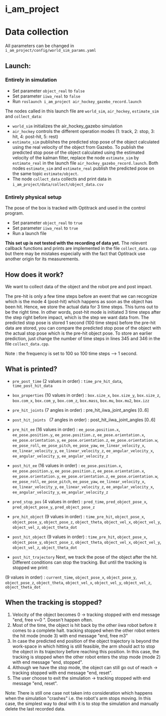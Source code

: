 

# i_am_project
# Data collection
All parameters can be changed in `i_am_project/config/world_sim_params.yaml`

## Launch: 
### Entirely in simulation
* Set parameter `object_real` to `false`
* Set parameter `iiwa_real` to `false`
* Run `roslaunch i_am_project air_hockey_gazebo_record.launch`

The nodes called in this launch file are `world_sim`, `air_hockey`, `estimate_sim` and `collect_data`:
-  `world_sim` initializes the air_hockey_gazebo simulation
-  `air_hockey` controls the different operation modes (1: track, 2: stop, 3: hit, 4: post-hit, 5: rest)
-  `estimate_sim` publishes the predicted stop pose of the object calculated using the real velocity of the object from Gazebo. To publish the predicted stop pose of the object calculated using the estimated velocity of the kalman filter, replace the node `estimate_sim` by `estimate_real` in the launch file `air_hockey_gazebo_record.launch`. Both nodes `estimate_sim` and `estimate_real` publish the predicted pose on the same topic `estimate/object`.
- The node `collect_data` collects and print data in `i_am_project/data/collect/object_data.csv`


### Entirely physical setup
The pose of the box is tracked with Optitrack and used in the control program.
* Set parameter `object_real` to `true`
* Set parameter `iiwa_real` to `true`
* Run a launch file  

**This set up is not tested with the recording of data yet.**
The relevent callback functions and prints are implemented in the file `collect_data.cpp` but there may be mistakes especially with the fact that Optitrack use another origin for its measurements. 

## How does it work?
We want to collect data of the object and the robot pre and post impact.

The pre-hit is only a few time steps before an event that we can recognize which is the mode 4 (post-hit) which happens as soon as the object has been hit.
Hence, we store the actual data for 3 time steps. This turns out to be the right time. In other words, post-hit mode is initiated 3 time steps after the step right before impact, which is the step we want data from.
The predicted stop pose is stored 1 second (100 time steps) before the pre-hit data are stored, you can compare the predicted stop pose of the object with the actual stop pose which is the pre-hit object pose. To store an earlier prediction, just change the number of time steps in lines 345 and 346 in the file `collect_data.cpp`. 

Note : the frequency is set to 100 so 100 time steps --> 1 second.


## What is printed?
* `pre_post_time` (2 values in order) : `time_pre_hit_data`, `time_post_hit_data`

* `box_properties` (10 values in order) : `box.size_x`, `box.size_y`, `box.size_z`, `box.com_x`, `box.com_y`, `box.com_z`, `box.mass`, `box.mu`, `box.mu2`, `box.izz`

* `pre_hit_joints` (7 angles in order)  : pre_hit_iiwa_joint_angles [0..6]

* `post_hit_joints ` (7 angles in order)  : post_hit_iiwa_joint_angles [0..6]

* `pre_hit_ee` (16 values in order) : `ee_pose.position.x`, `ee_pose.position.y`, `ee_pose.position.z`, `ee_pose.orientation.x`, `ee_pose.orientation.y`, `ee_pose.orientation.z`, `ee_pose.orientation.w`, `ee_pose_roll`, `ee_pose_pitch`, `ee_pose_yaw`, `ee_linear_velocity_x`, `ee_linear_velocity_y`, `ee_linear_velocity_z`, `ee_angular_velocity_x`, `ee_angular_velocity_y`, `ee_angular_velocity_z` 

* `post_hit_ee` (16 values in order) : `ee_pose.position.x`, `ee_pose.position.y`, `ee_pose.position.z`, `ee_pose.orientation.x`, `ee_pose.orientation.y`, `ee_pose.orientation.z`, `ee_pose.orientation.w`, `ee_pose_roll`, `ee_pose_pitch`, `ee_pose_yaw`, `ee_linear_velocity_x`, `ee_linear_velocity_y`, `ee_linear_velocity_z`, `ee_angular_velocity_x`, `ee_angular_velocity_y`, `ee_angular_velocity_z` 

 * `pred_stop_pos` (4 values in order)  : `pred_time`, `pred_object_pose_x`, `pred_object_pose_y`, `pred_object_pose_z`

* `pre_hit_object` (9 values in order)  : `time_pre_hit`, `object_pose_x`, `object_pose_y`, `object_pose_z`, `object_theta`, `object_vel_x`, `object_vel_y`, `object_vel_z`, `object_theta_dot`

* `post_hit_object` (9 values in order)  : `time_pre_hit`, `object_pose_x`, `object_pose_y`, `object_pose_z`, `object_theta`, `object_vel_x`, `object_vel_y`, `object_vel_z`, `object_theta_dot`

* `post_hit_trajectory` Next, we track the pose of the object after the hit. Different conditions can stop the tracking. But until the tracking is stopped we print:

(9 values in order)  : `current_time`, `object_pose_x`, `object_pose_y`, `object_pose_z`, `object_theta`, `object_vel_x`, `object_vel_y`, `object_vel_z`, `object_theta_dot`

## When the tracking is stopped?
1.  Velocity of the object becomes 0 &rarr; tracking stopped with end message "end, free v=0 ". Doesn't happen often.
3. Most of the time, the object is hit back by the other iiwa robot before it comes to a complete halt. tracking stopped when the other robot enters the hit mode (mode 3) with end message "end, free m3"
4.  In case the predicted end position of the object trajectory is beyond the work-space in which hitting is still feasible, the arm should act to stop the object in its trajectory before reaching this position. In this case, the tracking is stopped when the other robot enters the stop mode (mode 2) with end message "end, stopped".
5. Although we have the stop mode, the object can still go out of reach &rarr; tracking stopped with end message "end, reset".
6. The user choose to exit the simulation &rarr; tracking stopped with end message "end, reset".

Note: There is still one case not taken into consideration which happens when the simulation "crashes" i.e. the robot's arm stops moving. In this case, the simplest way to deal with it is to stop the simulation and manually delete the last recorded data.


